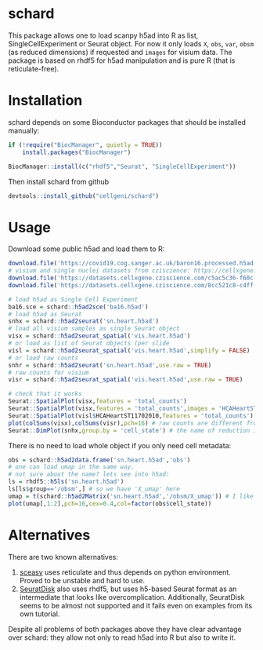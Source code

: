 # schard
This package allows one to load scanpy h5ad into R as list, SingleCellExperiment or Seurat object. For now it only loads `X`, `obs`, `var`, `obsm` (as reduced dimensions) if requested and `images` for visium data. 
The package is based on rhdf5 for h5ad manipulation and is pure R (that is reticulate-free).

# Installation
schard depends on some Bioconductor packages that should be installed manually:
```R
if (!require("BiocManager", quietly = TRUE))
    install.packages("BiocManager")

BiocManager::install(c("rhdf5","Seurat", "SingleCellExperiment"))
```

Then install schard from github
```R
devtools::install_github("cellgeni/schard")
```

# Usage
Download some public h5ad and load them to R:
```R
download.file('https://covid19.cog.sanger.ac.uk/baron16.processed.h5ad','ba16.h5ad') # old data from 2016
# visium and single nuclei datasets from cziscience: https://cellxgene.cziscience.com/collections/3116d060-0a8e-4767-99bb-e866badea1ed
download.file('https://datasets.cellxgene.cziscience.com/c5ac5c36-f60c-4680-8018-2d6cb65c0a37.h5ad','vis.heart.h5ad')
download.file('https://datasets.cellxgene.cziscience.com/8cc521c8-c4ff-4cba-a07b-cae67a9dcba9.h5ad','sn.heart.h5ad')

# load h5ad as Single Cell Experiment
ba16.sce = schard::h5ad2sce('ba16.h5ad')
# load h5ad as Seurat
snhx = schard::h5ad2seurat('sn.heart.h5ad')
# load all visium samples as single Seurat object
visx = schard::h5ad2seurat_spatial('vis.heart.h5ad')
# or load as list of Seurat objects (per slide
visl = schard::h5ad2seurat_spatial('vis.heart.h5ad',simplify = FALSE)
# or load raw counts
snhr = schard::h5ad2seurat('sn.heart.h5ad',use.raw = TRUE)
# raw counts for visium
visr = schard::h5ad2seurat_spatial('vis.heart.h5ad',use.raw = TRUE)

# check that it works
Seurat::SpatialPlot(visx,features = 'total_counts')
Seurat::SpatialPlot(visx,features = 'total_counts',images = 'HCAHeartST11702009')
Seurat::SpatialPlot(visl$HCAHeartST11702010,features = 'total_counts')
plot(colSums(visx),colSums(visr),pch=16) # raw counts are different from normolized ones
Seurat::DimPlot(snhx,group.by = 'cell_state') # the name of reduction is 'Xumap_' (autotranslated from scanpy to Seurat), somehow DimPlot manages to find it, but probably safier to specify it manually with reduction = 'Xumap_'
```

There is no need to load whole object if you only need cell metadata:
```R
obs = schard::h5ad2data.frame('sn.heart.h5ad','obs')
# one can load umap in the same way.
# not sure about the name? lets see into h5ad:
ls = rhdf5::h5ls('sn.heart.h5ad')
ls[ls$group=='/obsm',] # so we have 'X_umap' here
umap = t(schard::h5ad2Matrix('sn.heart.h5ad','/obsm/X_umap')) # I like it more transposed
plot(umap[,1:2],pch=16,cex=0.4,col=factor(obs$cell_state))
```

# Alternatives
There are two known alternatives:
1. [sceasy](https://github.com/cellgeni/sceasy) uses reticulate and thus depends on python environment. Proved to be unstable and hard to use.
2. [SeuratDisk](https://github.com/mojaveazure/seurat-disk) also uses rhdf5, but uses h5-based Seurat format as an intermediate that looks like overcomplication. Additionally,  SeuratDisk seems to be almost not supported and it fails even on examples from its own tutorial.

Despite all problems of both packages above they have clear advantage over schard: they allow not only to read h5ad into R but also to write it.
